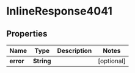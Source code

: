 

# InlineResponse4041

## Properties

Name | Type | Description | Notes
------------ | ------------- | ------------- | -------------
**error** | **String** |  |  [optional]



